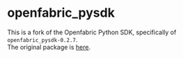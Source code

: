 # openfabric_pysdk
This is a fork of the Openfabric Python SDK, specifically of `openfabric_pysdk-0.2.7`.  
The original package is [here](https://pypi.org/project/openfabric-pysdk/).
